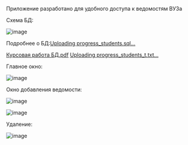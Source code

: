 Приложение разработано для удобного доступа к ведомостям ВУЗа

Схема БД:

![image](https://github.com/user-attachments/assets/dc264bd2-f3e4-4c7b-b8d2-1559d015702f)

Подробнее о БД:[Uploading progress_students.sql…]()

[Курсовая работа БД.pdf](https://github.com/user-attachments/files/17721511/default.pdf)
[Uploading progress_students_t.txt…]()


Главное окно:

![image](https://github.com/user-attachments/assets/4e5577a7-7ebc-440a-8fec-2b12d21a1540)

Окно добавления ведомости:

![image](https://github.com/user-attachments/assets/506eaeee-4e8b-427c-b9ed-f276941878e4)

![image](https://github.com/user-attachments/assets/a4b90eb5-a4c2-4e92-92ee-97d31f95cfd0)

Удаление:

![image](https://github.com/user-attachments/assets/186088db-07f8-492b-a459-80455357e792)
